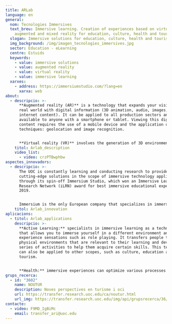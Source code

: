 ```yaml
---
title: ARLab
language: en
general:
  nom: Tecnologies Immersives
  text_breu: Immersive learning. Creation of experiences based on virtual,
    augmented and mixed reality for education, culture, health and tourism.
  slogan: Immersive solutions for education, culture, health and tourism
  img_background: /img/imagen_tecnologies_immersives.jpg
  sector: Education - eLearning
  centre: Estuids
  keywords:
    - value: immersive solutions
    - value: augmented reality
    - value: virtual reality
    - value: immersive learning
  xarxes:
    - address: https://immersiumstudio.com/?lang=en
      xarxa: web
about:
  - descripcio: >-
      **Augmented reality (AR)** is a technology that expands your vision of the
      real world with digital information (3D animation, audio, images, video,
      internet content). It can be applied to all production sectors and is
      available to anyone with a smartphone or tablet. Viewing this digital
      content requires the use of a mobile device and the application of two
      techniques: geolocation and image recognition. 


      **Virtual reality (VR)** involves the generation of 3D environments that appear to be real or 360º videos that allow user interaction by means of a device (virtual reality headset or glasses). The UOC specializes in the creation of experiences based on virtual, augmented and mixed reality, especially in the scope of education, health, culture and tourism.
    titol: Arlab_description
    video_list:
      - video: crzPTBwphbw
aspectes_innovadors:
  - descripcio: >-
      The UOC is constantly learning and conducting research to provide
      cutting-edge solutions in the scope of immersive technology applications
      through its spin-off Immersium Studio, which won an Immersive Learning
      Research Network (iLRN) award for best immersive educational experience in
      2019. 


      Immersium is the only European company that specializes in immersive interactive video training and the UOC guarantees the pedagogic quality of its immersive experiences.
    titol: Arlab_innovation
aplicacions:
  - titol: Arlab_applications
    descripcio: >-
      **Active Learning:** specialists in immersive learning as a technology
      that allows you to immerse yourself in a different environment and
      experience sensations such as role playing. It transfers people to
      physical environments that are relevant to their learning and develops a
      series of activities to help them acquire certain skills. This technology
      can also be applied to other scopes, such as culture, education and
      tourism. 


      **Health:** immersive experiences can optimize various processes and activities related to health services, such as the training of healthcare professionals, improving empathy and bedside manner, and reducing the perception of chronic or acute pain. This offers a great scope for potential, especially in medical professional training, because we can reduce to zero the negative consequences of mistakes made in training periods, automatically converting them into opportunities for improvement in real life.
grups_recerca:
  - id: "3602"
    name: NOUTUR
    description: Noves perspectives en turisme i oci
    url: https://transfer.research.uoc.edu/ca/noutur.html
    url_img: https://transfer.research.uoc.edu/img/api/grupsrecerca/36/image/1594109415142
contacte:
  - video: F9MD_IgBiMc
    email: transfer_ari@uoc.edu
---
```


